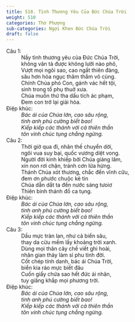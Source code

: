 ```yaml
---
title: 510. Tình Thương Yêu Của Đức Chúa Trời
weight: 510
categories: Thờ Phượng
sub-categories: Ngợi Khen Đức Chúa Trời
draft: false
---
```

<dl><dt>Câu 1:</dt><dd data-verse="1">Nầy tình thương yêu của Đức Chúa Trời, <br/>không văn tả được không lưỡi nào phô, <br/>Vượt mọi ngôi sao, cao ngất thiên đàng, <br/>sâu hơn hỏa ngục thăm thẳm vô cùng. <br/>Chính Chúa phó Con, gánh vác hết tội, <br/>sinh trong tổ phụ thuở xưa. <br/>Chúa muốn thứ tha dấu tích ác phạm, <br/>Đem con trở lại giải hòa. </dd><dt>Điệp khúc:</dt><dd data-chorus="1"><em>Bác ái của Chúa lớn, cao sâu rộng, <br/>tinh anh phú cường biết bao! <br/>Kiếp kiếp các thánh với cả thiên thần <br/>tôn vinh chúc tụng chẳng ngừng. </em></dd><dt>Câu 2:</dt><dd data-verse="2">Thời giờ qua đi, nhân thế chuyển dời, <br/>ngôi vua suy bại, quốc vương diệt vong. <br/>Người đời kinh khiếp bởi Chúa giáng lâm, <br/>xin non rơi chận, tránh cơn lửa hừng. <br/>Thánh Chúa xót thương, chắc đến vĩnh cữu, <br/>đem ơn phước chuộc kẻ tin <br/>Chúa dẫn dắt ta đến nước sáng tưoiơ <br/>Thiên binh thánh đồ ca tụng. </dd><dt>Điệp khúc:</dt><dd data-chorus="1"><em>Bác ái của Chúa lớn, cao sâu rộng, <br/>tinh anh phú cường biết bao! <br/>Kiếp kiếp các thánh với cả thiên thần <br/>tôn vinh chúc tụng chẳng ngừng. </em></dd><dt>Câu 3:</dt><dd data-verse="3">Dầu mực tràn lan, như cả biển sâu, <br/>thay da cừu mềm lấy khoảng trời xanh. <br/>Dùng mọi thân cây chế viết ghi hoài, <br/>nhân gian thảy làm sỉ phu tinh đời. <br/>Cốt chép tính danh, bác ái Chúa Trời, <br/> biển kia ráo mực biết đâu <br/>Cuốn giấy chứa sao hết đức ái nhân, <br/>tuy giăng khắp mọi phương trời. </dd><dt>Điệp khúc:</dt><dd data-chorus="1"><em>Bác ái của Chúa lớn, cao sâu rộng, <br/>tinh anh phú cường biết bao! <br/>Kiếp kiếp các thánh với cả thiên thần <br/>tôn vinh chúc tụng chẳng ngừng. </em></dd></dl>